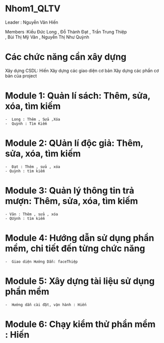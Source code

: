 # Nhom1_QLTV
Leader : Nguyễn Văn Hiến

Members :Kiều Đức Long
         , Đỗ Thành Đạt
         , Trần Trung Thiệp         
         , Bùi Thị Mỹ Văn
         , Nguyễn Thị Như Quỳnh

# Các chức năng cần xây dựng
Xây dựng CSDL: Hiến
Xây dựng các giao diện cơ bản 
Xây dựng các phần cơ bản của project
# Module 1: Quản lí sách:	Thêm, sửa, xóa, tìm kiếm

    -  Long : Thêm , Sửa ,Xóa
    -  Quỳnh : Tìm Kiếm

# Module 2: QUản lí độc giả:	Thêm, sửa, xóa, tìm kiếm

    -  Đạt : Thêm , sửa , xóa
    - Quỳnh : tìm kiếm

# Module 3: Quản lý thông tin trả mượn:	Thêm, sửa, xóa, tìm kiếm
    - Văn : Thêm , sửa , xóa
    - QUỳnh : tìm kiếm
  
# Module 4: Hướng dẫn sử dụng phần mềm, chi tiết đến từng chức năng	

    -  Giao diện Hướng Dẫn: faceThiệp

# Module 5: Xây dựng tài liệu sử dụng phần mềm
    -  Hướng dẫn cài đặt, vận hành : Hiến

# Module 6: Chạy kiểm thử phần mềm : Hiến

